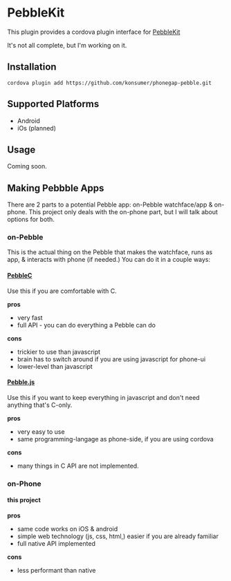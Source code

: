 # PebbleKit

This plugin provides a cordova plugin interface for [PebbleKit](https://github.com/pebble/pebblekit)

It's not all complete, but I'm working on it.

## Installation

`cordova plugin add https://github.com/konsumer/phonegap-pebble.git`

## Supported Platforms

- Android
- iOs (planned)


## Usage

Coming soon.

## Making Pebbble Apps

There are 2 parts to a potential Pebble app: on-Pebble watchface/app & on-phone. This project only deals with the on-phone part, but I will talk about options for both.

### on-Pebble

This is the actual thing on the Pebble that makes the watchface, runs as app, & interacts with phone (if needed.) You can do it in a couple ways:

#### [PebbleC](http://developer.getpebble.com/docs/c/)

Use this if you are comfortable with C.

**pros**

- very fast
- full API - you can do everything a Pebble can do

**cons**

- trickier to use than javascript
- brain has to switch around if you are using javascript for phone-ui
- lower-level than javascript


#### [Pebble.js](http://developer.getpebble.com/docs/pebblejs)

Use this if you want to keep everything in javascript and don't need anything that's C-only.

**pros**

- very easy to use
- same programming-langage as phone-side, if you are using cordova

**cons**

- many things in C API are not implemented.

### on-Phone

#### this project

**pros**

- same code works on iOS & android
- simple web technology (js, css, html,) easier if you are already familiar
- full native API implemented

**cons**

- less performant than native
